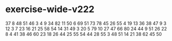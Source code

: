 # exercise-wide-v222
37
8
48
51
46
3
4
9
34
82
11
50
6
69
51
73
78
45
26
55
4
19
13
36
38
47
9
3
12
3
7
23
16
21
25
58
54
14
31
49
3
20
5
79
10
27
47
66
80
24
44
9
51
26
22
8
4
41
38
46
60
23
18
26
44
25
55
54
44
28
55
3
48
51
14
21
38
62
45
50
